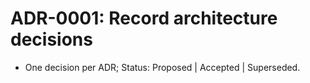 # ADR-0001: Record architecture decisions
- One decision per ADR; Status: Proposed | Accepted | Superseded.
